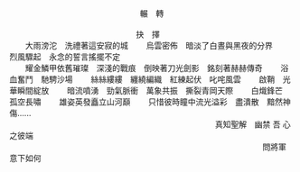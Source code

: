 <center>輾&emsp;轉</center >
<br />
&emsp;&emsp;&emsp;&emsp;&emsp;&emsp;&emsp;&emsp;&emsp;&emsp;&emsp;&emsp;&emsp;&emsp;&emsp;&emsp;抉&emsp;擇
<br />
&emsp;&emsp;大雨滂沱&emsp;洗禮著這安寂的城
&emsp;&emsp;烏雲密佈&emsp;暗淡了白晝與黑夜的分界
&emsp;&emsp;烈風驟起&emsp;永念的誓言搖擺不定
<br />
&emsp;&emsp;耀金鱗甲依舊璀璨&emsp;深淺的戰痕&emsp;倒映著刀光劍影&emsp;銘刻著赫赫傳奇
&emsp;&emsp;浴血奮鬥&emsp;馳騁沙場
&emsp;&emsp;絲絲縷縷&emsp;纏繞編織&emsp;紅練起伏&emsp;叱咤風雲
&emsp;&emsp;啟鞘&emsp;光華瞬間綻放
&emsp;&emsp;暗流噴湧&emsp;勁氣脈衝&emsp;萬象共振&emsp;撕裂青岡天際
&emsp;&emsp;白熾鋒芒&emsp;孤空長嘯
&emsp;&emsp;雄姿英發矗立山河巔
&emsp;&emsp;只惜彼時瞳中流光溢彩&emsp;盡潰散&emsp;黯然神傷......
<br />
&emsp;&emsp;&emsp;&emsp;&emsp;&emsp;&emsp;&emsp;&emsp;&emsp;&emsp;&emsp;&emsp;&emsp;&emsp;&emsp;&emsp;&emsp;&emsp;&emsp;&emsp;&emsp;&emsp;&emsp;&emsp;&emsp;真知聖解&emsp;幽禁 吾 心之彼端
<br />
&emsp;&emsp;&emsp;&emsp;&emsp;&emsp;&emsp;&emsp;&emsp;&emsp;&emsp;&emsp;&emsp;&emsp;&emsp;&emsp;&emsp;&emsp;&emsp;&emsp;&emsp;&emsp;&emsp;&emsp;&emsp;&emsp;&emsp;&emsp;&emsp;&emsp;&emsp;&emsp;問將軍&emsp;意下如何
